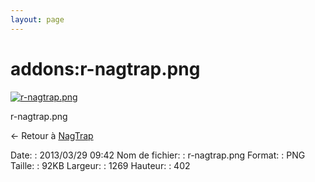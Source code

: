 ```yaml
---
layout: page
---
```


addons:r-nagtrap.png
====================

[![r-nagtrap.png](..//assets/media/addons/r-nagtrap.png@cache=&w=900&h=285 "r-nagtrap.png")](..//assets/media/addons/r-nagtrap.png@cache= "Afficher le fichier original")

r-nagtrap.png

← Retour à [NagTrap](../../addons/nagtrap.html "nagios:addons:nagtrap")

Date:
:   2013/03/29 09:42
Nom de fichier:
:   r-nagtrap.png
Format:
:   PNG
Taille:
:   92KB
Largeur:
:   1269
Hauteur:
:   402


